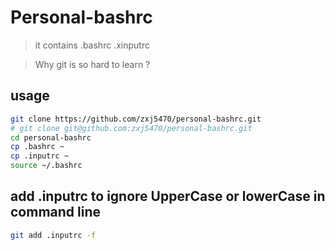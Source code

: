 # Personal-bashrc
> it contains .bashrc .xinputrc

> Why git is so hard to learn ?

## usage
```bash
git clone https://github.com/zxj5470/personal-bashrc.git
# git clone git@github.com:zxj5470/personal-bashrc.git
cd personal-bashrc
cp .bashrc ~
cp .inputrc ~
source ~/.bashrc
```



## add .inputrc to ignore UpperCase or lowerCase in command line
```bash
git add .inputrc -f
```